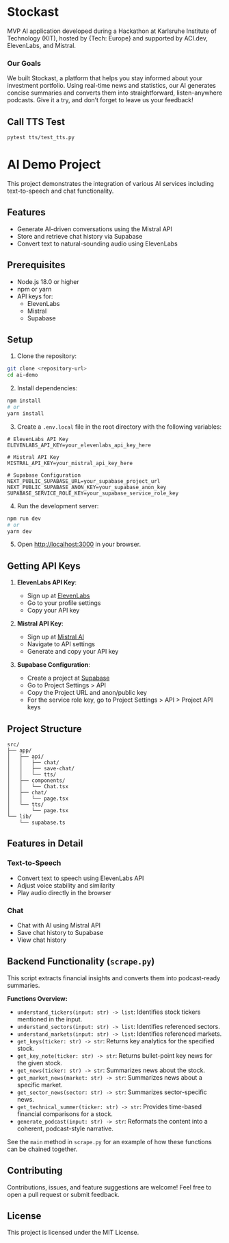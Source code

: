 
# Stockast
MVP AI application developed during a Hackathon at Karlsruhe Institute of Technology (KIT), hosted by {Tech: Europe} and supported by ACI.dev, ElevenLabs, and Mistral.

### Our Goals
We built Stockast, a platform that helps you stay informed about your investment portfolio. Using real-time news and statistics, our AI generates concise summaries and converts them into straightforward, listen-anywhere podcasts. Give it a try, and don’t forget to leave us your feedback!


## Call TTS Test
```
pytest tts/test_tts.py
```
# AI Demo Project

This project demonstrates the integration of various AI services including text-to-speech and chat functionality.

## Features

* Generate AI-driven conversations using the Mistral API
* Store and retrieve chat history via Supabase
* Convert text to natural-sounding audio using ElevenLabs

## Prerequisites

- Node.js 18.0 or higher
- npm or yarn
- API keys for:
  - ElevenLabs
  - Mistral
  - Supabase

## Setup

1. Clone the repository:
```bash
git clone <repository-url>
cd ai-demo
```

2. Install dependencies:
```bash
npm install
# or
yarn install
```

3. Create a `.env.local` file in the root directory with the following variables:
```env
# ElevenLabs API Key
ELEVENLABS_API_KEY=your_elevenlabs_api_key_here

# Mistral API Key
MISTRAL_API_KEY=your_mistral_api_key_here

# Supabase Configuration
NEXT_PUBLIC_SUPABASE_URL=your_supabase_project_url
NEXT_PUBLIC_SUPABASE_ANON_KEY=your_supabase_anon_key
SUPABASE_SERVICE_ROLE_KEY=your_supabase_service_role_key
```

4. Run the development server:
```bash
npm run dev
# or
yarn dev
```

5. Open [http://localhost:3000](http://localhost:3000) in your browser.

## Getting API Keys

1. **ElevenLabs API Key**:
   - Sign up at [ElevenLabs](https://elevenlabs.io)
   - Go to your profile settings
   - Copy your API key

2. **Mistral API Key**:
   - Sign up at [Mistral AI](https://mistral.ai)
   - Navigate to API settings
   - Generate and copy your API key

3. **Supabase Configuration**:
   - Create a project at [Supabase](https://supabase.com)
   - Go to Project Settings > API
   - Copy the Project URL and anon/public key
   - For the service role key, go to Project Settings > API > Project API keys

## Project Structure

```
src/
├── app/
│   ├── api/
│   │   ├── chat/
│   │   ├── save-chat/
│   │   └── tts/
│   ├── components/
│   │   └── Chat.tsx
│   ├── chat/
│   │   └── page.tsx
│   └── tts/
│       └── page.tsx
└── lib/
    └── supabase.ts
```

## Features in Detail

### Text-to-Speech
- Convert text to speech using ElevenLabs API
- Adjust voice stability and similarity
- Play audio directly in the browser

### Chat
- Chat with AI using Mistral API
- Save chat history to Supabase
- View chat history

## Backend Functionality (`scrape.py`)

This script extracts financial insights and converts them into podcast-ready summaries.

**Functions Overview:**

- `understand_tickers(input: str) -> list`: Identifies stock tickers mentioned in the input.
- `understand_sectors(input: str) -> list`: Identifies referenced sectors.
- `understand_markets(input: str) -> list`: Identifies referenced markets.
- `get_keys(ticker: str) -> str`: Returns key analytics for the specified stock.
- `get_key_note(ticker: str) -> str`: Returns bullet-point key news for the given stock.
- `get_news(ticker: str) -> str`: Summarizes news about the stock.
- `get_market_news(market: str) -> str`: Summarizes news about a specific market.
- `get_sector_news(sector: str) -> str`: Summarizes sector-specific news.
- `get_technical_summer(ticker: str) -> str`: Provides time-based financial comparisons for a stock.
- `generate_podcast(input: str) -> str`: Reformats the content into a coherent, podcast-style narrative.

See the `main` method in `scrape.py` for an example of how these functions can be chained together.


## Contributing

Contributions, issues, and feature suggestions are welcome! Feel free to open a pull request or submit feedback.

## License

This project is licensed under the MIT License.
